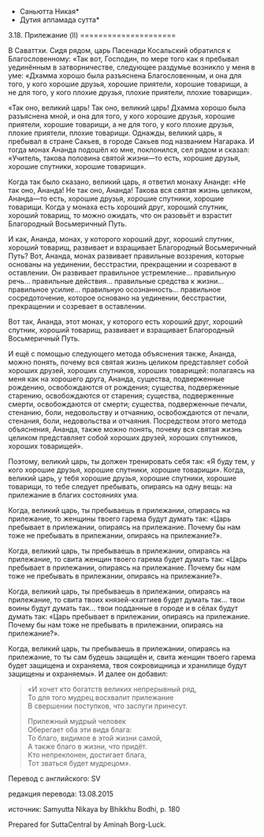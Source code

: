 * Саньютта Никая*
* Дутия аппамада сутта*

3\.18\. Прилежание \(II\)
\=\=\=\=\=\=\=\=\=\=\=\=\=\=\=\=\=\=\=\=\=

В Саваттхи\. Сидя рядом, царь Пасенади Косальский обратился к Благословенному: «Так вот, Господин, по мере того как я пребывал уединённым в затворничестве, следующее раздумье возникло у меня в уме: «Дхамма хорошо была разъяснена Благословенным, и она для того, у кого хорошие друзья, хорошие приятели, хорошие товарищи, а не для того, у кого плохие друзья, плохие приятели, плохие товарищи»\.

«Так оно, великий царь\! Так оно, великий царь\! Дхамма хорошо была разъяснена мной, и она для того, у кого хорошие друзья, хорошие приятели, хорошие товарищи, а не для того, у кого плохие друзья, плохие приятели, плохие товарищи\. Однажды, великий царь, я пребывал в стране Сакьев, в городе Сакьев под названием Нагарака\. И тогда монах Ананда подошёл ко мне, поклонился, сел рядом и сказал: «Учитель, такова половина святой жизни—то есть, хорошие друзья, хорошие спутники, хорошие товарищи»\.

Когда так было сказано, великий царь, я ответил монаху Ананде: «Не так оно, Ананда\! Не так оно, Ананда\! Такова вся святая жизнь целиком, Ананда—то есть, хорошие друзья, хорошие спутники, хорошие товарищи\. Когда у монаха есть хороший друг, хороший спутник, хороший товарищ, то можно ожидать, что он разовьёт и взрастит Благородный Восьмеричный Путь\.

И как, Ананда, монах, у которого хороший друг, хороший спутник, хороший товарищ, развивает и взращивает Благородный Восьмеричный Путь? Вот, Ананда, монах развивает правильные воззрения, которые основаны на уединении, бесстрастии, прекращении и созревают в оставлении\. Он развивает правильное устремление… правильную речь… правильные действия… правильные средства к жизни… правильное усилие… правильную осознанность… правильное сосредоточение, которое основано на уединении, бесстрастии, прекращении и созревает в оставлении\.

Вот так, Ананда, этот монах, у которого есть хороший друг, хороший спутник, хороший товарищ, развивает и взращивает Благородный Восьмеричный Путь\.

И ещё с помощью следующего метода объяснения также, Ананда, можно понять, почему вся святая жизнь целиком представляет собой хороших друзей, хороших спутников, хороших товарищей: полагаясь на меня как на хорошего друга, Ананда, существа, подверженные рождению, освобождаются от рождения; существа, подверженные старению, освобождаются от старения; существа, подверженные смерти, освобождаются от смерти; существа, подверженные печали, стенанию, боли, недовольству и отчаянию, освобождаются от печали, стенания, боли, недовольства и отчаяния\. Посредством этого метода объяснения, Ананда, также можно понять, почему вся святая жизнь целиком представляет собой хороших друзей, хороших спутников, хороших товарищей»\.

Поэтому, великий царь, ты должен тренировать себя так: «Я буду тем, у кого хорошие друзья, хорошие спутники, хорошие товарищи»\. Когда, великий царь, у тебя хорошие друзья, хорошие спутники, хорошие товарищи, то тебе следует пребывать, опираясь на одну вещь: на прилежание в благих состояниях ума\.

Когда, великий царь, ты пребываешь в прилежании, опираясь на прилежание, то женщины твоего гарема будут думать так: «Царь пребывает в прилежании, опираясь на прилежание\. Почему бы нам тоже не пребывать в прилежании, опираясь на прилежание?»\.

Когда, великий царь, ты пребываешь в прилежании, опираясь на прилежание, то свита женщин твоего гарема будет думать так: «Царь пребывает в прилежании, опираясь на прилежание\. Почему бы нам тоже не пребывать в прилежании, опираясь на прилежание?»\.

Когда, великий царь, ты пребываешь в прилежании, опираясь на прилежание, то свита твоих князей\-кхаттиев будет думать так… твои воины будут думать так… твои подданные в городе и в сёлах будут думать так: «Царь пребывает в прилежании, опираясь на прилежание\. Почему бы нам тоже не пребывать в прилежании, опираясь на прилежание?»\.

Когда, великий царь, ты пребываешь в прилежании, опираясь на прилежание, то ты сам будешь защищён и, свита женщин твоего гарема будет защищена и охраняема, твоя сокровищница и хранилище будут защищены и охраняемы»\. И далее он добавил:

> «И хочет кто богатств великих непрерывный ряд,  
> То для того мудрец восхвалит прилежание  
> В свершении поступков, что заслуги принесут\.  
>   
> Прилежный мудрый человек  
> Оберегает оба эти вида блага:  
> То благо, видимое в этой жизни самой,  
> А также благо в жизни, что придёт\.  
> Кто непреклонен, достигает блага,  
> Тот зваться будет мудрецом»\.

Перевод с английского: SV

редакция перевода: 13\.08\.2015

источник: Samyutta Nikaya by Bhikkhu Bodhi, p\. 180

Prepared for SuttaCentral by Aminah Borg\-Luck\.